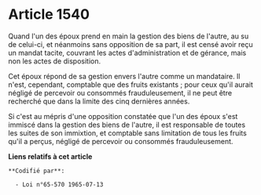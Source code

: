 # Article 1540

Quand l'un des époux prend en main la gestion des biens de l'autre, au su de celui-ci, et néanmoins sans opposition de sa
part, il est censé avoir reçu un mandat tacite, couvrant les actes d'administration et de gérance, mais non les actes de
disposition.

Cet époux répond de sa gestion envers l'autre comme un mandataire. Il n'est, cependant, comptable que des fruits existants ;
pour ceux qu'il aurait négligé de percevoir ou consommés frauduleusement, il ne peut être recherché que dans la limite des
cinq dernières années.

Si c'est au mépris d'une opposition constatée que l'un des époux s'est immiscé dans la gestion des biens de l'autre, il est
responsable de toutes les suites de son immixtion, et comptable sans limitation de tous les fruits qu'il a perçus, négligé de
percevoir ou consommés frauduleusement.

**Liens relatifs à cet article**

	**Codifié par**:

	  - Loi n°65-570 1965-07-13
